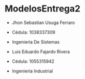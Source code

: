 # ModelosEntrega2
- Jhon Sebastian Usuga Ferraro 
- Cédula: 1038337309 
- Ingenieria De Sistemas

- Luis Eduardo Fajardo Rivera
- Cédula: 1055315942
- Ingeniería Industrial
